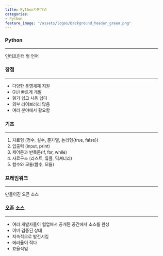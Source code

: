 ```yaml
---
title: Python기본개념
categories:
- Python
feature_image: "/assets/logos/Background_header_green.png"
---
```

### Python

---
인터프린터 형 언어  

### 장점

---
 - 다양한 운영체제 지원
 - GUI 빠르게 개발
 - 읽기 쉽고 사용 쉽다
 - 외부 라이브러리 많음
 - 여러 분야에서 활요함
### 기초
---
1. 자료형 (정수, 실수, 문자열, 논리형{true, false})
2. 입출력 (input, print)
3. 제어문과 반목문(if, for, while)
4. 자료구조 (리스트, 튜플, 딕셔너리)
5. 함수와 모듈(함수, 모듈)
### 프레임워크
---
만들어진 오픈 소스
### 오픈 소스 
---

 - 여러 개발자들이 협업해서 공개된 공간에서 소스를 완성
 - 이미 검증된 상태
 - 지속적으로 발전시킴
 - 에러율이 적다
 - 효율적임


<!-- more -->

